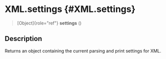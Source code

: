XML.settings {#XML.settings}
============

> [Object]{role="ref"} **settings** ()

Description
-----------

Returns an object containing the current parsing and print settings for
XML.
